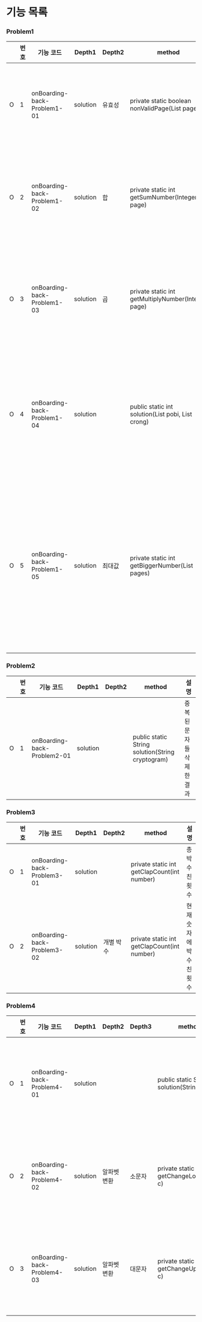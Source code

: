 # 기능 목록

### Problem1
 
|     | 번호  | 기능 코드                       | Depth1   | Depth2 | method                                                              | 설명                         |
|-----|-----|-----------------------------|----------|--------|---------------------------------------------------------------------|----------------------------|
 | O   | 1   | onBoarding-back-Problem1-01 | solution | 유효성    | private static boolean nonValidPage(List<Integer> pages)            | 입력값의 유효성 확인                |
| O   | 2   | onBoarding-back-Problem1-02 | solution | 합      | private static int getSumNumber(Integer page)                       | 각 자리 숫자의 합을 구한다            |
| O   | 3   | onBoarding-back-Problem1-03 | solution | 곱      | private static int getMultiplyNumber(Integer page)                  | 각 자리 숫자의 곱을 구한다            |
| O   | 4   | onBoarding-back-Problem1-04 | solution |        | public static int solution(List<Integer> pobi, List<Integer> crong) | 페이지 번호 게임의 승자를 구한다         |
  | O   | 5   | onBoarding-back-Problem1-05 | solution | 최대값    | private static int getBiggerNumber(List<Integer> pages)             | 두 페이지중 각자리 합 혹은 곱중 최대값 구하기 |

### Problem2

|     | 번호  | 기능 코드                       | Depth1   | Depth2 | method                                           | 설명             |
|-----|-----|-----------------------------|----------|--------|--------------------------------------------------|----------------|
| O   | 1   | onBoarding-back-Problem2-01 | solution |        | public static String solution(String cryptogram) | 중복된 문자들 삭제한 결과 |


### Problem3

|     | 번호  | 기능 코드                       | Depth1   | Depth2 | method                                      | 설명            |
|-----|-----|-----------------------------|----------|--------|---------------------------------------------|---------------|
| O   | 1   | onBoarding-back-Problem3-01 | solution |        | private static int getClapCount(int number) | 총 박수친 횟수      |
| O   | 2   | onBoarding-back-Problem3-02 | solution | 개별 박수  | private static int getClapCount(int number) | 현재 숫자에 박수친 횟수 |


### Problem4

|     | 번호  | 기능 코드                       | Depth1   | Depth2 | Depth3 | method                                      | 설명           |
|-----|-----|-----------------------------|----------|--------|--------|---------------------------------------------|--------------|
| O   | 1   | onBoarding-back-Problem4-01 | solution |        |        | public static String solution(String word)  | 청개구리 변환한 문자열 |
| O   | 2   | onBoarding-back-Problem4-02 | solution | 알파벳 변환 | 소문자    | private static char getChangeLower(char c)  | 소문자를 청개구리 변환 |
| O   | 3   | onBoarding-back-Problem4-03 | solution | 알파벳 변환 | 대문자    | private static char getChangeUpper(char c)  | 대문자를 청개구리 변환 |
